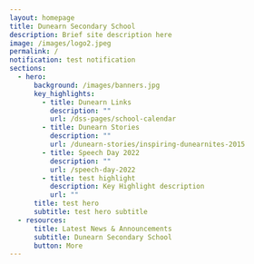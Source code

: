 ```yaml
---
layout: homepage
title: Dunearn Secondary School
description: Brief site description here
image: /images/logo2.jpeg
permalink: /
notification: test notification
sections:
  - hero:
      background: /images/banners.jpg
      key_highlights:
        - title: Dunearn Links
          description: ""
          url: /dss-pages/school-calendar
        - title: Dunearn Stories
          description: ""
          url: /dunearn-stories/inspiring-dunearnites-2015
        - title: Speech Day 2022
          description: ""
          url: /speech-day-2022
        - title: test highlight
          description: Key Highlight description
          url: ""
      title: test hero
      subtitle: test hero subtitle
  - resources:
      title: Latest News & Announcements
      subtitle: Dunearn Secondary School
      button: More
---
```

